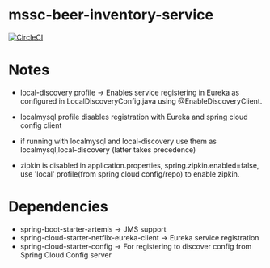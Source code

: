 # mssc-beer-inventory-service

[![CircleCI](https://circleci.com/gh/NagarajJB/mssc-beer-inventory-service.svg?style=svg)](https://circleci.com/gh/NagarajJB/mssc-beer-inventory-service)


# Notes
* local-discovery profile -> Enables service registering in Eureka as configured in LocalDiscoveryConfig.java using @EnableDiscoveryClient.

* localmysql profile disables registration with Eureka and spring cloud config client

* if running with localmysql and local-discovery use them as localmysql,local-discovery (latter takes precedence)

* zipkin is disabled in application.properties, spring.zipkin.enabled=false, use 'local' profile(from spring cloud config/repo) to enable zipkin.

# Dependencies
* spring-boot-starter-artemis -> JMS support
* spring-cloud-starter-netflix-eureka-client -> Eureka service registration
* spring-cloud-starter-config -> For registering to discover config from Spring Cloud Config server
